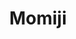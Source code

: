 ---
layout: place
title: "Momiji"
permalink: /district-of-columbia/washington/momiji.html
stateAbbr: DC
stateName: District of Columbia
cityName: Washington
place_id: ChIJeyECzY23t4kRd6wE5kbVDzo
photos:
  - >-
    AUy1YQ3rq49cVYsx-qtz4yP9DLGVitgeHy9mXjk17KlW-7J0KZBB_YGlbU9r-Au5QjlS_i5_pDmClhqVNbmPfvHOpW4Dv2XqXBlla9K-AY63zAHmJLQoJbabJQDSQ6WcP3T5HwemN2zjyrmHIFdooxzmaaCgGmYWwCcGvYSUiKhhAsFj01pmxv3HfJvQox_P7ulnswCDYaluuH58AJjh4yKPlWusIsqGRNHT1iarLZfH1krTD_RQclpICHVnYk4AYJ2WqJcTLmL71tjebBs27g5vmd2CwQ29j55iKUuqPXjN_XFfqqC6U5vinH4iI7GOmPyxmz-rhxxg4WL1F8XQ1_KO6gYcXZFkyW-jjLiIHxOZgbUdQKJ7Gw3SCR3x9LQm7G65LfBOvWldJ4iAMm2SBKKKqXpxARHwD0sG2dOsgwLnrw5Z3Ntc
  - >-
    AUy1YQ3LGVX7y9fKtePInZwUEUrVJVBnIWdJzIP3Ti6PNB24IpvGrOtxZ5pnAnAbSa-u2ojtNQVfIPMLOLf5Fx-a0lCdACQVrZFqKfhYFHUVidHedADigu_o1oNHZLJuCxylmyvfzCOo3YdqiP2PNYIV3TuXxvY2VkIlBPrK6Jf1xMNG4hj5_ciKqZLfKq_lRnoirJ1uwaVvhMRXaqbrNC7MljMULDrFXCafAGj-sjESklabMaMZsYNbsVnuVnkVn23KQncb3QjhzuPXXfjssm9EnRM9pdNm0CsJmQ7qm1cCKPzt2I07qaToS1sKO8B0oY0OGviNb6CXizINAINd5vgZXdCVfm4DXTeXDZQOrF_5NJ5XUGxW2Dewa9IhHiWUUWJigRZJ-pOZBSgo3trCh9miLZZkIIO5XP-z2pqpr7i9T5CJbID_
  - >-
    AUy1YQ1nD0jxZUFEAP-W-Adh6dfUToqiw8Lg66S-d9JajDgOrOXUKceGxxF6lKB0tQ0jj24IBgs0hgKc2Gz6Ya-xwYaFsz23BcljcUSBKB8sMY2ZHsyjYY9QPA6ELg3Z8VaTG-_7XAEdyfgph9ALrepn-A_Yedsw4cdJgxHUzFgKVKmHr8StlgiD9JlHHqQ6EkdzmHnd1ZnL6mvCVB9mX8UyLNIw3B7PR31sBSzDhalJmm9v1W0hBYcHAsnGcMv0TO9ZPBA_072PGictxHTRMghQIgnZUpBZAUdNA4x4C_fjMqgDJjGrfUV6nq3gHi3Qf8JbrctxLjJpvCOp9yeQtWxds7_vBUmAEjEh_heOcPu7cbGLIaJfPsGZpcrPNFCCELRmCaSCc6QlBAm2j7mrpo9NAyEQ-W7He1OxEK9C7EbsavcnHA
  - >-
    AUy1YQ1WipJ7Ex1DnDdlgHr_uejcwsNclD5ZnDI10xL0XlGJeryzn8A9MAKbtdt-EbUPo1An0T4K1jNvlvo0Hn_ahKmpZ2ExQ_I9KbktF3ivzavCGWAB9SuF9yn2NwstRJLdEb5NmfNvB-wSQRIVKAcxerCKh_q5BcKdn4I_L9saKI2zIFnfuoYofMS0Bk8fwcJEngSxsDvqVZyr8WtFM-TDSSw9jFrcG4cWUvxZz7E-hZG9e_uaL9STxOs8MrZWiTk_pdPOT6eEqy9HykIRTRlN0hdDspu2hjRXB2HXASBToTWSB5qBDFi3-S3b__CQN-VEbG0Ugyxfm_3CSJmOtn-h1jeZCVy_ubFQEK-z1zR_PwsWx8LSeAMCjNOk6hzBOZAmeHnwXWG_UBK8ozeqByNnYC-sNISaZJzht15ftOSMjYU
  - >-
    AUy1YQ1f2yWKPumnJspVqyHbmRzke2irkE6Gqd0flkVIaUhqT56e0hxiXIhwc_aVFQekePXTJmsdp-CC213aiSHBvXFtQC6NJN0M8BOvErgeS6IZj8Xv0DKkOwLkadUzd_Bu7GnwFOqIod1jkBaldt-T7n9Vcwe7g1k13VffOwcEYlu6odOc4YV1WsyyzseqjMPN1AhL3MfyLiUnSEqaiFYOZGDYQzbySOjOl2UFooH7tXIEibhQTm2vF68I2__fH1126WWEm53aAtx9fnfNkR3OVR0EgPiVSgQDGFXfcwiycrH3jAmyH_NyAsgLouXtJ3keBYBNzHpIx7nosvsSKRxJnLtko_80oCX_1V5OnSLEmsTAHlGG4bm4Fspx01jQ7R9OyBDqAZQnQIcRvruY7de1aY119HcxKR8wC0X-hdZuIGd7tgv_
  - >-
    AUy1YQ238YDl8e_JPHAC_H7mQcCwWy9ebhs2jAxDtMLvUcpRF0Qc3KwmqBl8WXXGv3xPyEb9jExvdLI68zhkHgIOwlWr3-ZuXCL5Dn9mH0tmyAbSSnWFWiB-1uP4QPl8mrl8XG4j2vGFeH8FIN7po-_f94Dcq3qjmxw1EkEZT9DyE3CGoN6PRpHIMxEykdq4sZhYa7QQLcwUPbSg6RRbOrY9uoXogLszg_9M-B2DmnQgfLKhnSFHuYuHsJ5SlqvMl6XvY4Ls7ybJKvu4TGNUpgSDAq8eyhhQcRU5mGfe6KO8oTLqEcoOHYPTL4Etx_Gr1dGI-6fArUnqUxQliKmIcgSq-HVjN4z_8Ly95upjXFUZi4BN9F0jvaVHQgg7oN17AeWbryzSTOZoz-d9R2Ae_ZXY2amzaD-bif9X2gXN135wEvIs0A
  - >-
    AUy1YQ13Tp4j9z_Sqq1aH5esN4fQCAhDi_d-_qVfNQUVUhONcPm0ETN7kJ-nLIrg4mCBrC2jhL8UdRD6ILWOK2gIgLcmoU7g0LIjIiHiA5kS3OCi1bAEDP_2rto7lettZlymWq_EI__xnGv2I8npe3JsjYRvbTH5-QqA4RI0K31pKcsUFES8Wgjs6YqIvdyDF79URxEdWU2D7ZL-O0cHGqX4hrny0aZof8sWB04LxPd8Y9IojcbOPFfVFFthmYOu2lco0c9aS2lnThVsI2SkbUW4yJg8RusTemQQD1oyQPGbP2rr-EKw2wNjPC0upX_kEkg2cqhRj081dI_bBnOQ2__D3SYfD7DbzZlJTICLzlZSqmhUP8yLnX16iw_kZwNwS0ZCkMKSnuQqhlw2nRRz-SF0Y0Ky2Dmyju2TUb7iQcZa5qhW1zLE
  - >-
    AUy1YQ3tAWd6kV1ZiAIzG-MkHhyx17tdf8nCb05OhITW_SMPDY7U93sShbonAxGn_DmQWr-9warI967qhX849fpz1DF0cjh_IZ6l6lvzEkaJezDLtWhLNXL151kFtkKF9PA5k3JMnwdDyyI74D7TqpbTDahiZPfp9sicb4G6y-Nq34L9C8E-1ZY5mDjO_bDO_LRgztZa6pjkLjMGixXHujTkjNPL1yWgwjzTc1CY7191CmuVnmBxCdo16l8p2izf28aY_GDPnhek1EOi7Nc7g_WoTh_EohfNOUBge6AXNmft4MMBG6-huIE4wUyWZ0cvV7oSKx1CrlY5hCsb7nCOdBDE9dMdAI_G3FoExwA04Mv14DbvK4q-qkCHdqbGjKcRfVPVGKGvspf8xDTuyiQGbPM9W0zcz7w-bphfadJQeemRUEXfZw
  - >-
    AUy1YQ3MnKPxW3mdB-KtnD-k9tGQc0v4tMR3VbyzOkNf4d0LHzTEgwVjg8pDli9Ht_n6d8DDH1-cY9OiSAjWmxmzppB9-0rWghAYNZKRYUBS1h2fqYyIX7Xoy7w2kZhm1ax7E4KX6SmtwE8MZ6f3JktCrVmgOIvkOHn93HwmX_CtIrd42fdnuPV8C_C4iMHhPXWh6-sunXD57VhMdL_Wmbknt7uB4GqgMF5y6ub1PzcARUqFWdKgm9uMRGRmvyVO1Fc4pbDbJ_5F_0rmIUoZl00FPll1WWfmY2_K4tTWl8ifVB-IIuVzfbdqdPTuAdnfwBIeamv9uj6BvXpyyHY8Z92U28SBQVujJ1tJ46UoSthSk9U1unjmGMXJc6tLrUFglrroicT8Qt5OJ_wNgZbs8_Ha045fXuGoLTalTzrdtZw0O_SHSA
  - >-
    AUy1YQ09o3qZGTUkFoclcJNYER7QmBm5_nhfW2zCFiid8OBd74GKb4NXYVHKyt6huTSREe5i0txRwCIPvbrBLQGJxEWRGyA-Wcxe9TMGH3L5PIaIA3pSkfXCvcn9gj8HKTXPv42EzE3cix0Ia2UBgkuMMLd1AiMs41dQdE5lF33MHg2iEq-I-3dg52-hP5PhTuXdycEXaocDKMPLrml1YuCL7dpwgVSu4WpgQfH6m5duPJN7OoknR2UnOGHUL0_lBtceMgH608sBaGimrBozFCBfgrkzmisWHfD70OOOgR2XMRWguw6m-67si9-nVi5m7nOlIGSkXLSlCFX2nNhYhClXnYxMUMBMoQRmXQgWcgsahcax4D1TnL3mDAbkJbOgiSXw5DcROhqhh75lJhhDdwyWV7trq6ZEaugr7UmNN59Z-74Vyg
address: 505 H St NW, Washington, DC 20001, USA
street: 505 H St NW
city: Washington
state: DC
zip: '20001'
country: USA
address_html: >-
  <span class="street-address">505 H St NW</span>, <span
  class="locality">Washington</span>, <span class="region">DC</span> <span
  class="postal-code">20001</span>, <span class="country-name">USA</span>
neighborhood: Northwest Washington
latitude: '38.900008'
longitude: '-77.019125'
accessibility_options:
  wheelchairAccessibleParking: false
  wheelchairAccessibleEntrance: false
  wheelchairAccessibleSeating: false
business_status: OPERATIONAL
name: Momiji
google_maps_links:
  directionsUri: >-
    https://www.google.com/maps/dir//''/data=!4m7!4m6!1m1!4e2!1m2!1m1!1s0x89b7b78dcd02217b:0x3a0fd546e604ac77!3e0
  placeUri: https://maps.google.com/?cid=4183797079333973111
  writeAReviewUri: >-
    https://www.google.com/maps/place//data=!4m3!3m2!1s0x89b7b78dcd02217b:0x3a0fd546e604ac77!12e1
  reviewsUri: >-
    https://www.google.com/maps/place//data=!4m4!3m3!1s0x89b7b78dcd02217b:0x3a0fd546e604ac77!9m1!1b1
  photosUri: >-
    https://www.google.com/maps/place//data=!4m3!3m2!1s0x89b7b78dcd02217b:0x3a0fd546e604ac77!10e5
primary_type: Japanese Restaurant
opening_hours:
  regular: null
  current: null
secondary_opening_hours:
  regular:
    weekdayDescriptions: null
    type: null
  current:
    weekdayDescriptions: null
    type: null
phone: (202) 408-8110
price_level: PRICE_LEVEL_MODERATE
price_range: $20 &mdash; 30
rating: '4.3'
rating_count: 1083
website: http://www.momijidc.com/
description: >-
  2-level spot with deck turning out hibachi dishes & creatively named rolls,
  plus handmade cocktails.
reviews:
  - ChdDSUhNMG9nS0VJQ0FnTUNRck5QdHZBRRAB
  - ChZDSUhNMG9nS0VJQ0FnTURnNHE2RldBEAE
  - ChdDSUhNMG9nS0VJQ0FnSUNQeExtdnp3RRAB
  - ChdDSUhNMG9nS0VJQ0FnSURSLXZ6RmxBRRAB
  - ChdDSUhNMG9nS0VJQ0FnSUMweWJxanh3RRAB
parking_options: []
payment_options:
  - ACCEPTS_CREDIT_CARDS
  - ACCEPTS_DEBIT_CARDS
  - ACCEPTS_NFC
allow_dogs: null
curbside_pickup: null
delivery: true
dine_in: true
good_for_children: null
good_for_groups: true
good_for_sports: false
live_music: false
menu_for_children: false
outdoor_seating: false
reservable: null
restroom: true
serves_beer: true
serves_breakfast: false
serves_brunch: false
serves_cocktails: true
serves_coffee: null
serves_dinner: true
serves_dessert: false
serves_lunch: true
serves_vegetarian_food: true
serves_wine: true
takeout: true
slug: Momiji-28609624

---